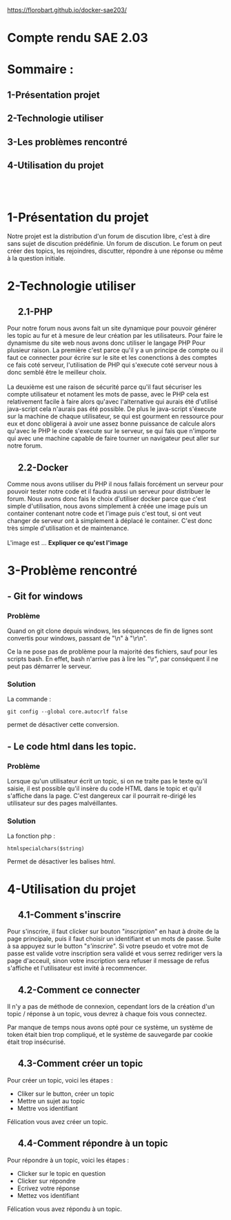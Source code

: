 https://florobart.github.io/docker-sae203/
# Compte rendu SAE 2.03

# Sommaire :

## 1-Présentation projet     <br />
## 2-Technologie utiliser    <br />
## 3-Les problèmes rencontré <br />
## 4-Utilisation du projet   <br />

<br /><br />

# 1-Présentation du projet
Notre projet est la distribution d'un forum de discution libre, c'est à dire sans sujet de discution prédéfinie. Un forum de discution.
Le forum on peut créer des topics, les rejoindres, discutter, répondre à une réponse ou même à la question initiale.

# 2-Technologie utiliser
## &nbsp;&nbsp;&nbsp;&nbsp; 2.1-PHP
Pour notre forum nous avons fait un site dynamique pour pouvoir générer les topic au fur et à mesure de leur création par les utilisateurs. Pour faire le dynamisme du site web nous avons donc utiliser le langage PHP Pour plusieur raison. La première c'est parce qu'il y a un principe de compte ou il faut ce connecter pour écrire sur le site et les conenctions à des comptes ce fais coté serveur, l'utilisation de PHP qui s'execute coté serveur nous à donc semblé être le meilleur choix. 
<br /><br />
La deuxième est une raison de sécurité parce qu'il faut sécuriser les compte utilisateur et notament les mots de passe, avec le PHP cela est relativement facile à faire alors qu'avec l'alternative qui aurais été d'utilisé java-script cela n'aurais pas été possible. De plus le java-script s'éxecute sur la machine de chaque utilisateur, se qui est gourment en ressource pour eux et donc obligerai à avoir une assez bonne puissance de calcule alors qu'avec le PHP le code s'execute sur le serveur, se qui fais que n'importe qui avec une machine capable de faire tourner un navigateur peut aller sur notre forum.


## &nbsp;&nbsp;&nbsp;&nbsp; 2.2-Docker
Comme nous avons utiliser du PHP il nous fallais forcément un serveur pour pouvoir tester notre code et il faudra aussi un serveur pour distribuer le forum. Nous avons donc fais le choix d'utiliser docker parce que c'est simple d'utilisation, nous avons simplement à créée une image puis un container contenant notre code et l'image puis c'est tout, si ont veut changer de serveur ont à simplement à déplacé le container. C'est donc très simple d'utilisation et de maintenance.
<br /><br />
L'image est ... **Expliquer ce qu'est l'image**


# 3-Problème rencontré

## - Git for windows

### Problème

Quand on git clone depuis windows, les séquences de fin de lignes sont convertis pour windows,
passant de "\n" à "\r\n".

Ce la ne pose pas de problème pour la majorité des fichiers, sauf pour les scripts bash. En effet, bash n'arrive pas à lire les "\r", par conséquent il ne peut pas démarrer le serveur.

### Solution

La commande :

    git config --global core.autocrlf false

permet de désactiver cette conversion.

## - Le code html dans les topic.

### Problème

Lorsque qu'un utilisateur écrit un topic, si on ne traite pas le texte qu'il saisie, il est possible qu'il insère du code HTML dans le topic et qu'il s'affiche dans la page. C'est dangereux car il pourrait re-dirigé les utilisateur sur des pages malvéillantes.

### Solution

La fonction php :

    htmlspecialchars($string)

Permet de désactiver les balises html.


# 4-Utilisation du projet

## &nbsp;&nbsp;&nbsp;&nbsp; 4.1-Comment s'inscrire
Pour s'inscrire, il faut clicker sur bouton "*inscription*" en haut à droite de la page principale, puis il faut choisir un identifiant et un mots de passe.
Suite à sa appuyez sur le button "*s'inscrire*". Si votre pseudo et votre mot de passe est valide votre inscription sera validé et vous serrez rediriger vers la page d'acceuil, sinon votre inscription sera refuser il message de refus s'affiche et l'utilisateur est invité à recommencer.

## &nbsp;&nbsp;&nbsp;&nbsp; 4.2-Comment ce connecter
Il n'y a pas de méthode de connexion, cependant lors de la création d'un topic / réponse à un topic, vous devrez à chaque fois vous connectez.

Par manque de temps nous avons opté pour ce système, un système de token était bien trop compliqué, et le système de
sauvegarde par cookie était trop insécurisé.

## &nbsp;&nbsp;&nbsp;&nbsp; 4.3-Comment créer un topic
Pour créer un topic, voici les étapes :

- Cliker sur le button, créer un topic <br />
- Mettre un sujet au topic             <br />
- Mettre vos identifiant               <br />

Félication vous avez créer un topic.

## &nbsp;&nbsp;&nbsp;&nbsp; 4.4-Comment répondre à un topic
Pour répondre à un topic, voici les étapes :

- Clicker sur le topic en question <br />
- Clicker sur répondre             <br />
- Ecrivez votre réponse           <br />
- Mettez vos identifiant          <br />

Félication vous avez répondu à un topic.


